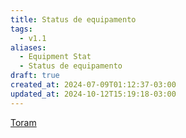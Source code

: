 ```yaml
---
title: Status de equipamento
tags:
  - v1.1
aliases:
  - Equipment Stat
  - Status de equipamento
draft: true
created_at: 2024-07-09T01:12:37-03:00
updated_at: 2024-10-12T15:19:18-03:00
---
```


[Toram](../26/Toram.md)